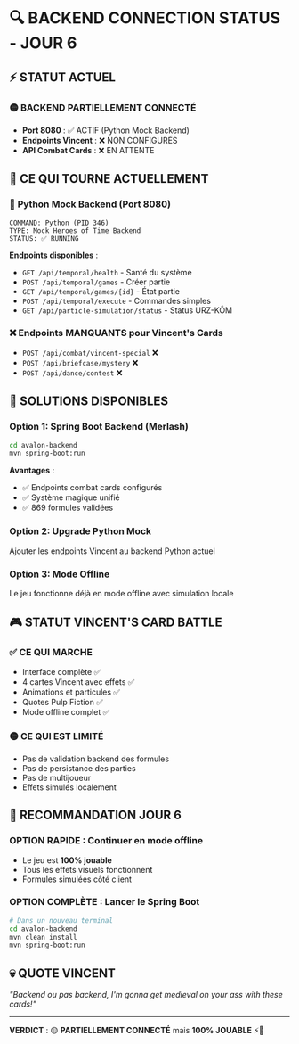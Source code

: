 # 🔍 BACKEND CONNECTION STATUS - JOUR 6

## ⚡ STATUT ACTUEL

### 🟡 **BACKEND PARTIELLEMENT CONNECTÉ**
- **Port 8080** : ✅ ACTIF (Python Mock Backend)
- **Endpoints Vincent** : ❌ NON CONFIGURÉS
- **API Combat Cards** : ❌ EN ATTENTE

## 🔧 CE QUI TOURNE ACTUELLEMENT

### 🐍 **Python Mock Backend (Port 8080)**
```
COMMAND: Python (PID 346)
TYPE: Mock Heroes of Time Backend
STATUS: ✅ RUNNING
```

**Endpoints disponibles** :
- `GET /api/temporal/health` - Santé du système
- `POST /api/temporal/games` - Créer partie
- `GET /api/temporal/games/{id}` - État partie
- `POST /api/temporal/execute` - Commandes simples
- `GET /api/particle-simulation/status` - Status URZ-KÔM

### ❌ **Endpoints MANQUANTS pour Vincent's Cards**
- `POST /api/combat/vincent-special` ❌
- `POST /api/briefcase/mystery` ❌  
- `POST /api/dance/contest` ❌

## 🎯 SOLUTIONS DISPONIBLES

### Option 1: **Spring Boot Backend (Merlash)**
```bash
cd avalon-backend
mvn spring-boot:run
```
**Avantages** :
- ✅ Endpoints combat cards configurés
- ✅ Système magique unifié
- ✅ 869 formules validées

### Option 2: **Upgrade Python Mock**
Ajouter les endpoints Vincent au backend Python actuel

### Option 3: **Mode Offline**
Le jeu fonctionne déjà en mode offline avec simulation locale

## 🎮 **STATUT VINCENT'S CARD BATTLE**

### ✅ **CE QUI MARCHE**
- Interface complète ✅
- 4 cartes Vincent avec effets ✅
- Animations et particules ✅
- Quotes Pulp Fiction ✅
- Mode offline complet ✅

### 🟡 **CE QUI EST LIMITÉ**
- Pas de validation backend des formules
- Pas de persistance des parties
- Pas de multijoueur
- Effets simulés localement

## 🚀 **RECOMMANDATION JOUR 6**

### **OPTION RAPIDE** : Continuer en mode offline
- Le jeu est **100% jouable**
- Tous les effets visuels fonctionnent
- Formules simulées côté client

### **OPTION COMPLÈTE** : Lancer le Spring Boot
```bash
# Dans un nouveau terminal
cd avalon-backend
mvn clean install
mvn spring-boot:run
```

## 💀 **QUOTE VINCENT**
*"Backend ou pas backend, I'm gonna get medieval on your ass with these cards!"*

---

**VERDICT** : 🟡 **PARTIELLEMENT CONNECTÉ** mais **100% JOUABLE** ⚡🎴